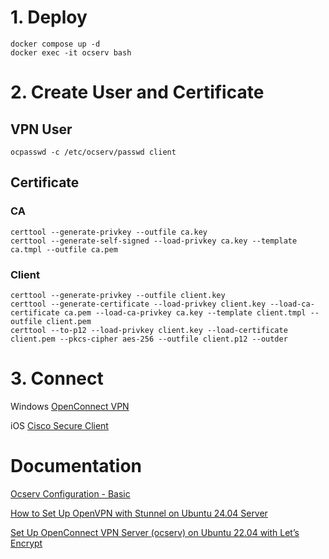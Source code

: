 # 1. Deploy
```
docker compose up -d
docker exec -it ocserv bash
```

# 2. Create User and Certificate
## VPN User
```
ocpasswd -c /etc/ocserv/passwd client
```

## Certificate
### CA
```
certtool --generate-privkey --outfile ca.key
certtool --generate-self-signed --load-privkey ca.key --template ca.tmpl --outfile ca.pem
```
### Client
```
certtool --generate-privkey --outfile client.key
certtool --generate-certificate --load-privkey client.key --load-ca-certificate ca.pem --load-ca-privkey ca.key --template client.tmpl --outfile client.pem
certtool --to-p12 --load-privkey client.key --load-certificate client.pem --pkcs-cipher aes-256 --outfile client.p12 --outder
```

# 3. Connect
Windows [OpenConnect VPN](https://gui.openconnect-vpn.net/download)

iOS [Cisco Secure Client](https://apps.apple.com/us/app/cisco-secure-client/id1135064690)


# Documentation
[Ocserv Configuration - Basic](https://docs.openconnect-vpn.net/recipes/ocserv-configuration-basic/) 

[How to Set Up OpenVPN with Stunnel on Ubuntu 24.04 Server](https://www.linuxbabe.com/ubuntu/set-up-openvpn-with-stunnel-on-ubuntu-24-04-server)

[Set Up OpenConnect VPN Server (ocserv) on Ubuntu 22.04 with Let’s Encrypt](https://www.linuxbabe.com/ubuntu/openconnect-vpn-server-ocserv-ubuntu-16-04-17-10-lets-encrypt)
